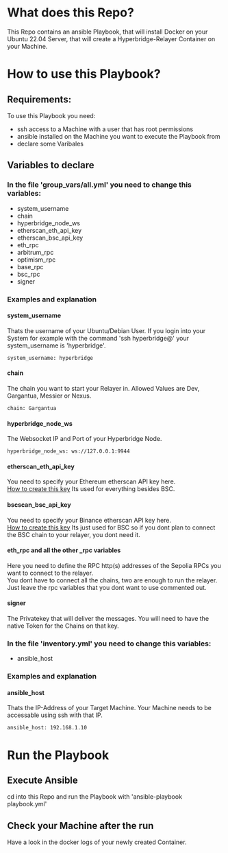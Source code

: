 # What does this Repo?
This Repo contains an ansible Playbook, that will install Docker on your Ubuntu 22.04 Server, that will create a Hyperbridge-Relayer Container on your Machine.    

# How to use this Playbook?

## Requirements:
To use this Playbook you need:
- ssh access to a Machine with a user that has root permissions
- ansible installed on the Machine you want to execute the Playbook from
- declare some Varibales

## Variables to declare
### In the file 'group_vars/all.yml' you need to change this variables:
- system_username
- chain
- hyperbridge_node_ws
- etherscan_eth_api_key
- etherscan_bsc_api_key
- eth_rpc
- arbitrum_rpc
- optimism_rpc
- base_rpc
- bsc_rpc
- signer

### Examples and explanation
#### system_username
Thats the username of your Ubuntu/Debian User.
If you login into your System for example with the command 'ssh hyperbridge@<IP-ADDRESS>' your system_username is 'hyperbridge'.   
```
system_username: hyperbridge
```

#### chain
The chain you want to start your Relayer in.
Allowed Values are Dev, Gargantua, Messier or Nexus.
```
chain: Gargantua
```

#### hyperbridge_node_ws
The Websocket IP and Port of your Hyperbridge Node.   
```
hyperbridge_node_ws: ws://127.0.0.1:9944
```

#### etherscan_eth_api_key
You need to specify your Ethereum etherscan API key here.    
[How to create this key](https://docs.etherscan.io/getting-started/viewing-api-usage-statistics)
Its used for everything besides BSC.   

#### bscscan_bsc_api_key
You need to specify your Binance etherscan API key here.    
[How to create this key](https://docs.bscscan.com/getting-started/viewing-api-usage-statistics)
Its just used for BSC so if you dont plan to connect the BSC chain to your relayer, you dont need it.      

#### eth_rpc and all the other _rpc variables
Here you need to define the RPC http(s) addresses of the Sepolia RPCs you want to connect to the relayer.    
You dont have to connect all the chains, two are enough to run the relayer.   
Just leave the rpc variables that you dont want to use commented out.   

#### signer
The Privatekey that will deliver the messages. You will need to have the native Token for the Chains on that key.   

### In the file 'inventory.yml' you need to change this variables:
- ansible_host

### Examples and explanation
#### ansible_host
Thats the IP-Address of your Target Machine.
Your Machine needs to be accessable using ssh with that IP.
```
ansible_host: 192.168.1.10
```

# Run the Playbook
## Execute Ansible
cd into this Repo and run the Playbook with 'ansible-playbook playbook.yml'

## Check your Machine after the run
Have a look in the docker logs of your newly created Container.   
